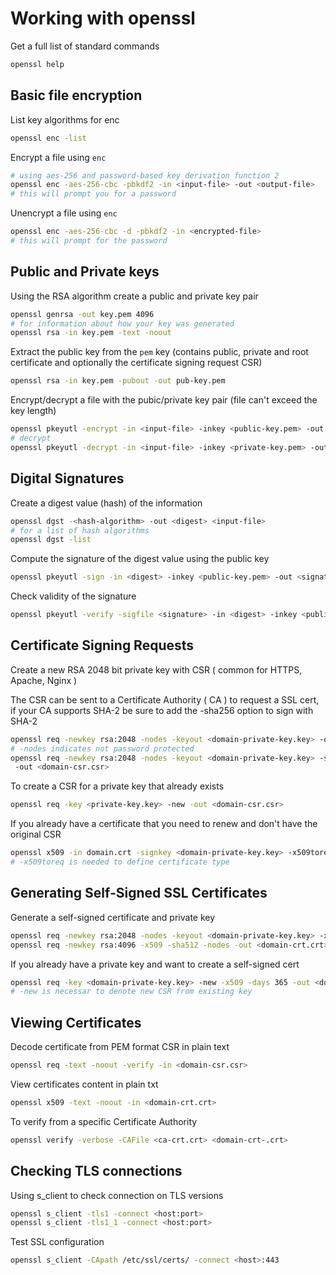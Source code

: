 # Working with openssl

Get a full list of standard commands

```sh
openssl help
```

## Basic file encryption

List key algorithms for enc

```sh
openssl enc -list
```

Encrypt a file using `enc`

```sh
# using aes-256 and password-based key derivation function 2
openssl enc -aes-256-cbc -pbkdf2 -in <input-file> -out <output-file>
# this will prompt you for a password
```

Unencrypt a file using `enc`

```sh
openssl enc -aes-256-cbc -d -pbkdf2 -in <encrypted-file>
# this will prompt for the password
```

## Public and Private keys

Using the RSA algorithm create a public and private key pair

```sh
openssl genrsa -out key.pem 4096
# for information about how your key was generated
openssl rsa -in key.pem -text -noout
```

Extract the public key from the `pem` key (contains public, private and root certificate and optionally the certificate signing request CSR)

```sh
openssl rsa -in key.pem -pubout -out pub-key.pem
```

Encrypt/decrypt a file with the pubic/private key pair (file can't exceed the key length)

```sh
openssl pkeyutl -encrypt -in <input-file> -inkey <public-key.pem> -out <output-file>
# decrypt
openssl pkeyutl -decrypt -in <input-file> -inkey <private-key.pem> -out <output-file>
```

## Digital Signatures

Create a digest value (hash) of the information

```sh
openssl dgst -<hash-algorithm> -out <digest> <input-file>
# for a list of hash algorithms
openssl dgst -list
```

Compute the signature of the digest value using the public key

```sh
openssl pkeyutl -sign -in <digest> -inkey <public-key.pem> -out <signature>
```

Check validity of the signature

```sh
openssl pkeyutl -verify -sigfile <signature> -in <digest> -inkey <public-key.pem>
```

## Certificate Signing Requests

Create a new RSA 2048 bit private key with CSR ( common for HTTPS, Apache, Nginx )

The CSR can be sent to a Certificate Authority ( CA ) to request a SSL cert, if your CA supports SHA-2 be sure to add the -sha256 option to sign with SHA-2

```sh
openssl req -newkey rsa:2048 -nodes -keyout <domain-private-key.key> -out <domain-csr.csr>
# -nodes indicates not password protected
openssl req -newkey rsa:2048 -nodes -keyout <domain-private-key.key> -sha256
 -out <domain-csr.csr>
```

To create a CSR for a private key that already exists

```sh
openssl req -key <private-key.key> -new -out <domain-csr.csr>
```

If you already have a certificate that you need to renew and don't have the original CSR

```sh
openssl x509 -in domain.crt -signkey <domain-private-key.key> -x509toreq -out domain.csr
# -x509toreq is needed to define certificate type
```

## Generating Self-Signed SSL Certificates

Generate a self-signed certificate and private key

```sh
openssl req -newkey rsa:2048 -nodes -keyout <domain-private-key.key> -x509 -days 365 -out <domain-crt.crt>
openssl req -newkey rsa:4096 -x509 -sha512 -nodes -out <domain-crt.crt> -days 365 -keyout <domain-private-key.key>
```

If you already have a private key and want to create a self-signed cert

```sh
openssl req -key <domain-private-key.key> -new -x509 -days 365 -out <domain-crt.crt>
# -new is necessar to denote new CSR from existing key
```

## Viewing Certificates

Decode certificate from PEM format CSR in plain text

```sh
openssl req -text -noout -verify -in <domain-csr.csr>
```

View certificates content in plain txt

```sh
openssl x509 -text -noout -in <domain-crt.crt>
```

To verify from a specific Certificate Authority

```sh
openssl verify -verbose -CAFile <ca-crt.crt> <domain-crt-.crt>
```

## Checking TLS connections

Using s_client to check connection on TLS versions

```sh
openssl s_client -tls1 -connect <host:port>
openssl s_client -tls1_1 -connect <host:port>
```

Test SSL configuration

```sh
openssl s_client -CApath /etc/ssl/certs/ -connect <host>:443
```